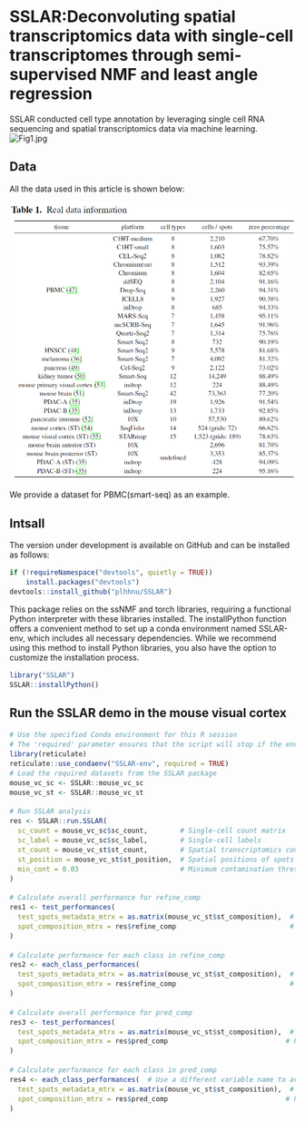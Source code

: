 # SSLAR:Deconvoluting spatial transcriptomics data with single-cell transcriptomes through semi-supervised NMF and least angle regression

SSLAR conducted cell type annotation by leveraging single cell RNA sequencing and spatial transcriptomics data via machine learning.
![Fig1.jpg](pipeline.jpg)

## Data

All the data used in this article is shown below:

![Fig2.jpg](dataset.jpg)

We provide a dataset for PBMC(smart-seq) as an example.

## Intsall
The version under development is available on GitHub and can be installed as follows:

```r
if (!requireNamespace("devtools", quietly = TRUE))
    install.packages("devtools")
devtools::install_github("plhhnu/SSLAR")
```
This package relies on the ssNMF and torch libraries, requiring a functional Python interpreter with these libraries installed. The installPython function offers a convenient method to set up a conda environment named SSLAR-env, which includes all necessary dependencies. While we recommend using this method to install Python libraries, you also have the option to customize the installation process.
```r
library("SSLAR")
SSLAR::installPython()
```
## Run the SSLAR demo in the mouse visual cortex

```r
# Use the specified Conda environment for this R session
# The 'required' parameter ensures that the script will stop if the environment is not available
library(reticulate)
reticulate::use_condaenv("SSLAR-env", required = TRUE)
# Load the required datasets from the SSLAR package
mouse_vc_sc <- SSLAR::mouse_vc_sc
mouse_vc_st <- SSLAR::mouse_vc_st

# Run SSLAR analysis
res <- SSLAR::run.SSLAR(
  sc_count = mouse_vc_sc$sc_count,        # Single-cell count matrix
  sc_label = mouse_vc_sc$sc_label,        # Single-cell labels
  st_count = mouse_vc_st$st_count,        # Spatial transcriptomics count matrix
  st_position = mouse_vc_st$st_position,  # Spatial positions of spots
  min_cont = 0.03                         # Minimum contamination threshold
)

# Calculate overall performance for refine_comp
res1 <- test_performances(
  test_spots_metadata_mtrx = as.matrix(mouse_vc_st$st_composition),  # Test spots metadata matrix
  spot_composition_mtrx = res$refine_comp                            # Refined composition matrix
)

# Calculate performance for each class in refine_comp
res2 <- each_class_performances(
  test_spots_metadata_mtrx = as.matrix(mouse_vc_st$st_composition),  # Test spots metadata matrix
  spot_composition_mtrx = res$refine_comp                            # Refined composition matrix
)

# Calculate overall performance for pred_comp
res3 <- test_performances(
  test_spots_metadata_mtrx = as.matrix(mouse_vc_st$st_composition),  # Test spots metadata matrix
  spot_composition_mtrx = res$pred_comp                             # Predicted composition matrix
)

# Calculate performance for each class in pred_comp
res4 <- each_class_performances(  # Use a different variable name to avoid overwriting res2
  test_spots_metadata_mtrx = as.matrix(mouse_vc_st$st_composition),  # Test spots metadata matrix
  spot_composition_mtrx = res$pred_comp                             # Predicted composition matrix
)
```
